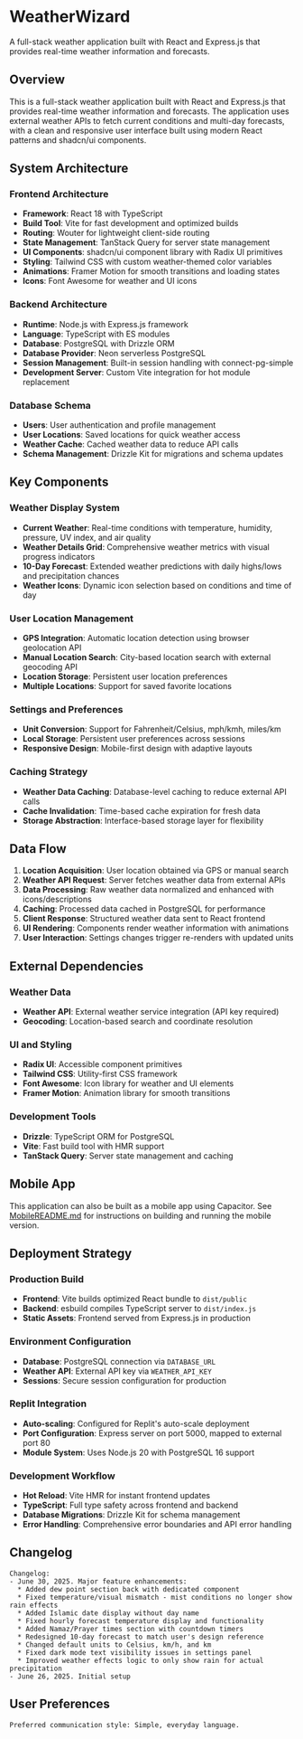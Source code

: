 # WeatherWizard

A full-stack weather application built with React and Express.js that provides real-time weather information and forecasts.

## Overview

This is a full-stack weather application built with React and Express.js that provides real-time weather information and forecasts. The application uses external weather APIs to fetch current conditions and multi-day forecasts, with a clean and responsive user interface built using modern React patterns and shadcn/ui components.

## System Architecture

### Frontend Architecture
- **Framework**: React 18 with TypeScript
- **Build Tool**: Vite for fast development and optimized builds
- **Routing**: Wouter for lightweight client-side routing
- **State Management**: TanStack Query for server state management
- **UI Components**: shadcn/ui component library with Radix UI primitives
- **Styling**: Tailwind CSS with custom weather-themed color variables
- **Animations**: Framer Motion for smooth transitions and loading states
- **Icons**: Font Awesome for weather and UI icons

### Backend Architecture
- **Runtime**: Node.js with Express.js framework
- **Language**: TypeScript with ES modules
- **Database**: PostgreSQL with Drizzle ORM
- **Database Provider**: Neon serverless PostgreSQL
- **Session Management**: Built-in session handling with connect-pg-simple
- **Development Server**: Custom Vite integration for hot module replacement

### Database Schema
- **Users**: User authentication and profile management
- **User Locations**: Saved locations for quick weather access
- **Weather Cache**: Cached weather data to reduce API calls
- **Schema Management**: Drizzle Kit for migrations and schema updates

## Key Components

### Weather Display System
- **Current Weather**: Real-time conditions with temperature, humidity, pressure, UV index, and air quality
- **Weather Details Grid**: Comprehensive weather metrics with visual progress indicators
- **10-Day Forecast**: Extended weather predictions with daily highs/lows and precipitation chances
- **Weather Icons**: Dynamic icon selection based on conditions and time of day

### User Location Management
- **GPS Integration**: Automatic location detection using browser geolocation API
- **Manual Location Search**: City-based location search with external geocoding API
- **Location Storage**: Persistent user location preferences
- **Multiple Locations**: Support for saved favorite locations

### Settings and Preferences
- **Unit Conversion**: Support for Fahrenheit/Celsius, mph/kmh, miles/km
- **Local Storage**: Persistent user preferences across sessions
- **Responsive Design**: Mobile-first design with adaptive layouts

### Caching Strategy
- **Weather Data Caching**: Database-level caching to reduce external API calls
- **Cache Invalidation**: Time-based cache expiration for fresh data
- **Storage Abstraction**: Interface-based storage layer for flexibility

## Data Flow

1. **Location Acquisition**: User location obtained via GPS or manual search
2. **Weather API Request**: Server fetches weather data from external APIs
3. **Data Processing**: Raw weather data normalized and enhanced with icons/descriptions
4. **Caching**: Processed data cached in PostgreSQL for performance
5. **Client Response**: Structured weather data sent to React frontend
6. **UI Rendering**: Components render weather information with animations
7. **User Interaction**: Settings changes trigger re-renders with updated units

## External Dependencies

### Weather Data
- **Weather API**: External weather service integration (API key required)
- **Geocoding**: Location-based search and coordinate resolution

### UI and Styling
- **Radix UI**: Accessible component primitives
- **Tailwind CSS**: Utility-first CSS framework
- **Font Awesome**: Icon library for weather and UI elements
- **Framer Motion**: Animation library for smooth transitions

### Development Tools
- **Drizzle**: TypeScript ORM for PostgreSQL
- **Vite**: Fast build tool with HMR support
- **TanStack Query**: Server state management and caching

## Mobile App

This application can also be built as a mobile app using Capacitor. See [MobileREADME.md](MobileREADME.md) for instructions on building and running the mobile version.

## Deployment Strategy

### Production Build
- **Frontend**: Vite builds optimized React bundle to `dist/public`
- **Backend**: esbuild compiles TypeScript server to `dist/index.js`
- **Static Assets**: Frontend served from Express.js in production

### Environment Configuration
- **Database**: PostgreSQL connection via `DATABASE_URL`
- **Weather API**: External API key via `WEATHER_API_KEY`
- **Sessions**: Secure session configuration for production

### Replit Integration
- **Auto-scaling**: Configured for Replit's auto-scale deployment
- **Port Configuration**: Express server on port 5000, mapped to external port 80
- **Module System**: Uses Node.js 20 with PostgreSQL 16 support

### Development Workflow
- **Hot Reload**: Vite HMR for instant frontend updates
- **TypeScript**: Full type safety across frontend and backend
- **Database Migrations**: Drizzle Kit for schema management
- **Error Handling**: Comprehensive error boundaries and API error handling

## Changelog
```
Changelog:
- June 30, 2025. Major feature enhancements:
  * Added dew point section back with dedicated component
  * Fixed temperature/visual mismatch - mist conditions no longer show rain effects
  * Added Islamic date display without day name
  * Fixed hourly forecast temperature display and functionality
  * Added Namaz/Prayer times section with countdown timers
  * Redesigned 10-day forecast to match user's design reference
  * Changed default units to Celsius, km/h, and km
  * Fixed dark mode text visibility issues in settings panel
  * Improved weather effects logic to only show rain for actual precipitation
- June 26, 2025. Initial setup
```

## User Preferences
```
Preferred communication style: Simple, everyday language.
```